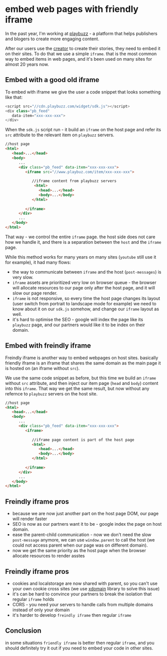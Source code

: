 # embed web pages with friendly iframe

In the past year, I'm working at [playbuzz](https://www.playbuzz.com) - a platform that helps publishers and blogers to create more engaging content.

After our users use the [creator](https://publishers.playbuzz.com/create-with-playbuzz/) to create their stories, they need to embed it on their sites. To do that we use a simple `iframe`. that is the most common way to embed items in web pages, and it's been used on many sites for almost 20 years now.

## Embed with a good old iframe
To embed with iframe we give the user a code snippet that looks something like that:

```js
<script src="//cdn.playbuzz.com/widget/sdk.js"></script>
<div class="pb_feed"
   data-item="xxx-xxx-xxx">
</div>
```

When the `sdk.js` script run - it build an `iframe` on the host page and refer its `src` attribute to the relevant item on `playbuzz` servers.

```html
//host page
<html>
   <head>...</head>
   <body>
      ...
      <div class="pb_feed" data-item="xxx-xxx-xxx">
         <iframe src="//www.playbuz.com/item/xxx-xxx-xxx">
            
            //iframe content from playbuzz servers
             <html>
               <head>...</head>
               <body>...</body>
            </html>
            
         </iframe>
      </div>
      ...
   </body>
</html>
```

That way - we control the entire `iframe` page. the host side does not care how we handle it, and there is a separation between the `host` and the `iframe` page.

While this method works for many years on many sites (`youtube` still use it for example), it had many flows:
* the way to communicate between `iframe` and the host (`post-messages`) is very slow.
* `iframe` assets are prioritized very low on browser queue - the browser will allocate resources to our page only after the host page, and it will slow our page render.
* `iframe` is not responsive, so every time the host page changes its layout (user switch from portrait to landscape mode for example) we need to know about it on our `sdk.js` somehow, and change our `iframe` layout as well.
* it's hard to optimise the SEO - google will index the page like its `playbuzz` page, and our partners would like it to be index on their domain.
 
## Embed with freindly iframe 
Freindly iframe is another way to embed webpages on host sites. basically friendly iframe is an iframe that shares the same domain as the main page it is hosted on (an iframe without `src`).

We use the same code snippet as before, but this time we build an `iframe` without `src` attribute, and then inject our item page (`head` and `body`) content into this `iframe`. That way we get the same result, but now without any refernce to `playbuzz` servers on the host site.

```html
//host page
<html>
   <head>...</head>
   <body>
      ...
      <div class="pb_feed" data-item="xxx-xxx-xxx">
         <iframe>
            
            //iframe page content is part of the host page
            <html>
               <head>...</head>
               <body>...</body>
            </html>
            
         </iframe>
      </div>
      ...
   </body>
</html>
```

## Freindly iframe pros
* because we are now just another part on the host page DOM, our page will render faster
* SEO is now as our partners want it to be - google index the page on host domain.
* ease the parent-child communication - now we don't need the slow `post-message` anymore, we can use `window.parent` to call the host (we could not access parent when our page was on different domain).
* now we get the same priority as the host page when the browser allocate resources to render asstes
    
## Freindly iframe pros
* cookies and localstorage are now shared with parent, so you can't use your own cookie cross sites (we use [xdomain](https://github.com/contently/xdomain-cookies) library to solve this issue)
* it's can be hard to convince your partners to break the isolation that regular `iframe` holds
* CORS - you need your servers to handle calls from multiple domains instead of only your domain
* it's harder to develop `freindly iframe` then regular `iframe`

## Conclusion
in some situations `friendly iframe` is better then regular `iframe`, and you should definitely try it out if you need to embed your code in other sites.
